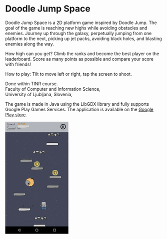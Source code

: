 # Doodle Jump Space
Doodle Jump Space is a 2D platform game inspired by Doodle Jump. The goal of the game is reaching new highs while avoiding obstacles and enemies. Journey up through the galaxy, perpetually jumping from one platform to the next, picking up jet packs, avoiding black holes, and blasting enemies along the way. 

How high can you get? 
Climb the ranks and become the best player on the leaderboard. 
Score as many points as possible and compare your score with friends!

How to play:
Tilt to move left or right, tap the screen to shoot.

Done within TINR course.   
Faculty of Computer and Information Science,   
University of Ljubljana, Slovenia,   


The game is made in Java using the LibGDX library and fully supports Google Play Games Services. The application is available
on the [Google Play store](https://play.google.com/store/apps/details?id=tk.sebastjanmevlja.doodlejumpspace). 
  
<img src="https://github.com/mevljas/Doodle-jump-space/blob/master/image.png" width="40%" height="80%" />  

